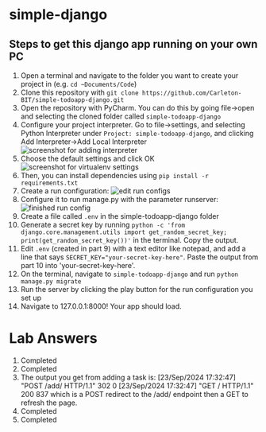 # simple-django
## Steps to get this django app running on your own PC

1) Open a terminal and navigate to the folder you want to create your project in (e.g. `cd ~Documents/Code`)
2) Clone this repository with `git clone https://github.com/Carleton-BIT/simple-todoapp-django.git`
3) Open the repository with PyCharm. You can do this by going file->open and selecting the cloned folder called `simple-todoapp-django`
4) Configure your project interpreter. Go to file->settings, and selecting Python Interpreter under `Project: simple-todoapp-django`, and clicking Add Interpreter->Add Local Interpreter
![screenshot for adding interpreter](readme_assets/add-interpreter.PNG)
5) Choose the default settings and click OK
![screenshot for virtualenv settings](readme_assets/confirm-interpreter.PNG)
6) Then, you can install dependencies using `pip install -r requirements.txt`
7) Create a run configuration:
![edit run configs](readme_assets/edit-run-configuration.png)
8) Configure it to run manage.py with the parameter runserver:
![finished run config](readme_assets/finished-run-configuration.png)
9) Create a file called `.env` in the simple-todoapp-django folder
10) Generate a secret key by running `python -c 'from django.core.management.utils import get_random_secret_key; print(get_random_secret_key())'` in the terminal. Copy the output.
11) Edit `.env` (created in part 9) with a text editor like notepad, and add a line that says `SECRET_KEY="your-secret-key-here"`. Paste the output from part 10 into 'your-secret-key-here'.
12) On the terminal, navigate to `simple-todoapp-django` and run `python manage.py migrate`
13) Run the server by clicking the play button for the run configuration you set up
14) Navigate to 127.0.0.1:8000! Your app should load.

# Lab Answers
1) Completed
2) Completed
3) The output you get from adding a task is:
[23/Sep/2024 17:32:47] "POST /add/ HTTP/1.1" 302 0 
[23/Sep/2024 17:32:47] "GET / HTTP/1.1" 200 837
which is a POST redirect to the /add/ endpoint then a GET to refresh the page.
4) Completed
5) Completed

